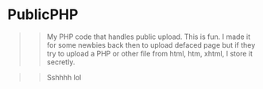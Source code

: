 # PublicPHP
>> My PHP code that handles public upload. This is fun.
   I made it for some newbies back then to upload defaced page but if they try to upload a PHP or other file from html, htm, xhtml, I store it secretly.
   
>>  Sshhhh lol
